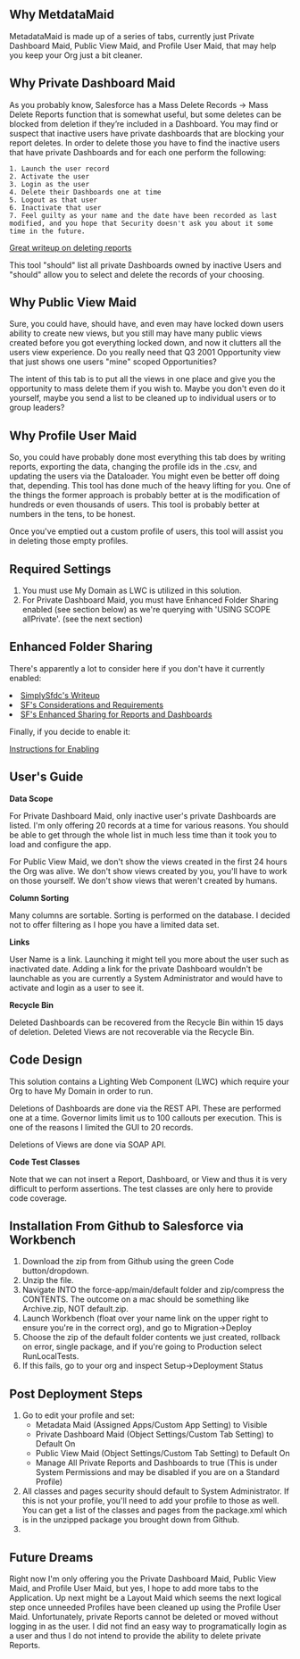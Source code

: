 ## Why MetdataMaid

MetadataMaid is made up of a series of tabs, currently just Private Dashboard Maid, Public View Maid, and Profile User Maid, that may help you keep your Org just a bit cleaner.

## Why Private Dashboard Maid
As you probably know, Salesforce has a Mass Delete Records -> Mass Delete Reports function that is somewhat useful, but some deletes can be blocked from deletion if they’re included in a Dashboard.  You may find or suspect that inactive users have private dashboards that are blocking your report deletes.  In order to delete those you have to find the inactive users that have private Dashboards and for each one perform the following:
    
    1. Launch the user record
    2. Activate the user
    3. Login as the user
    4. Delete their Dashboards one at time
    5. Logout as that user
    6. Inactivate that user
    7. Feel guilty as your name and the date have been recorded as last modified, and you hope that Security doesn't ask you about it some time in the future.
 

<a href="https://www.simplysfdc.com/2019/03/salesforce-finding-reports-and.html">Great writeup on deleting reports</a> 
 
This tool "should" list all private Dashboards owned by inactive Users and "should" allow you to select and delete the records of your choosing.

## Why Public View Maid
Sure, you could have, should have, and even may have locked down users ability to create new views, but you still may have many public views created before you got everything locked down, and now it clutters all the users view experience.  Do you really need that Q3 2001 Opportunity view that just shows one users "mine" scoped Opportunities?  

The intent of this tab is to put all the views in one place and give you the opportunity to mass delete them if you wish to.  Maybe you don't even do it yourself, maybe you send a list to be cleaned up to individual users or to group leaders?

## Why Profile User Maid
So, you could have probably done most everything this tab does by writing reports, exporting the data, changing the profile ids in the .csv, and updating the users via the Dataloader.  You might even be better off doing that, depending.  This tool has done much of the heavy lifting for you.  One of the things the former approach is probably better at is the modification of hundreds or even thousands of users.  This tool is probably better at numbers in the tens, to be honest.

Once you've emptied out a custom profile of users, this tool will assist you in deleting those empty profiles.

## Required Settings
1. You must use My Domain as LWC is utilized in this solution.
2. For Private Dashboard Maid, you must have Enhanced Folder Sharing enabled (see section below) as we're querying with 'USING SCOPE allPrivate'. (see the next section)

## Enhanced Folder Sharing
There's apparently a lot to consider here if you don't have it currently enabled:

<li><a href="https://www.simplysfdc.com/2014/09/salesforce-enhanced-folder-sharing-for.html">SimplySfdc's Writeup</a></li>
<li><a href="https://help.salesforce.com/apex/HTViewSolution?id=000193465&amp;language=en_US">SF's Considerations and Requirements</a></li>
<li><a href="https://help.salesforce.com/HTViewHelpDoc?id=analytics_sharing_enable.htm">SF's Enhanced Sharing for Reports and Dashboards</a></li>

Finally, if you decide to enable it:

<a href="https://help.salesforce.com/articleView?id=000321245">Instructions for Enabling</a>

## User's Guide

**Data Scope**

For Private Dashboard Maid, only inactive user's private Dashboards are listed.  I'm only offering 20 records at a time for various reasons.  You should be able to get through the whole list in much less time than it took you to load and configure the app.

For Public View Maid, we don't show the views created in the first 24 hours the Org was alive.  We don't show views created by you, you'll have to work on those yourself.  We don't show views that weren't created by humans.

**Column Sorting**

Many columns are sortable.  Sorting is performed on the database.  I decided not to offer filtering as I hope you have a limited data set.

**Links**

User Name is a link.  Launching it might tell you more about the user such as inactivated date.  Adding a link for the private Dashboard wouldn't be launchable as you are currently a System Administrator and would have to activate and login as a user to see it.

**Recycle Bin**

Deleted Dashboards can be recovered from the Recycle Bin within 15 days of deletion.
Deleted Views are not recoverable via the Recycle Bin.

## Code Design
This solution contains a Lighting Web Component (LWC) which require your Org to have My Domain in order to run.

Deletions of Dashboards are done via the REST API.  These are performed one at a time.  Governor limits limit us to 100 callouts per execution.  This is one of the reasons I limited the GUI to 20 records.

Deletions of Views are done via SOAP API.

**Code Test Classes**

Note that we can not insert a Report, Dashboard, or View and thus it is very difficult to perform assertions.  The test classes are only here to provide code coverage.

## Installation From Github to Salesforce via Workbench
1. Download the zip from from Github using the green Code button/dropdown.
2. Unzip the file.
3. Navigate INTO the force-app/main/default folder and zip/compress the CONTENTS.  The outcome on a mac should be something like Archive.zip, NOT default.zip.
4. Launch Workbench (float over your name link on the upper right to ensure you're in the correct org), and go to Migration->Deploy
5. Choose the zip of the default folder contents we just created, rollback on error, single package, and if you're going to Production select RunLocalTests.
6. If this fails, go to your org and inspect Setup->Deployment Status

## Post Deployment Steps

1. Go to edit your profile and set:
   - Metadata Maid (Assigned Apps/Custom App Setting) to Visible
   - Private Dashboard Maid (Object Settings/Custom Tab Setting) to Default On
   - Public View Maid (Object Settings/Custom Tab Setting) to Default On
   - Manage All Private Reports and Dashboards to true (This is under System Permissions and may be disabled if you are on a Standard Profile)
2. All classes and pages security should default to System Administrator.  If this is not your profile, you'll need to add your profile to those as well.  You can get a list of the classes and pages from the package.xml which is in the unzipped package you brought down from Github.
3. 

## Future Dreams
Right now I'm only offering you the Private Dashboard Maid, Public View Maid, and Profile User Maid, but yes, I hope to add more tabs to the Application.  Up next might be a Layout Maid which seems the next logical step once unneeded Profiles have been cleaned up using the Profile User Maid.
Unfortunately, private Reports cannot be deleted or moved without logging in as the user.  I did not find an easy way to programatically login as a user and thus I do not intend to provide the ability to delete private Reports.

```apex
```
